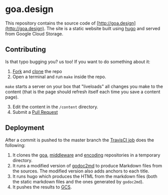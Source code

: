 # goa.design

This repository contains the source code of [http://goa.design](http://goa.design). The site is
a static website built using [hugo](http://gohugo.io) and served from Google Cloud Storage.

## Contributing

Is that typo bugging you? us too! If you want to do something about it:

1. [Fork](https://help.github.com/articles/fork-a-repo/) and [clone](https://help.github.com/articles/cloning-a-repository/) the repo
2. Open a terminal and run `make` inside the repo.

`make` starts a server on your box that "liveloads" all changes you make to the content (that is
the page should refresh itself each time you save a content page).

3. Edit the content in the `/content` directory.
4. Submit a [Pull Request](https://help.github.com/articles/using-pull-requests/)

## Deployment

After a commit is pushed to the master branch the [TravisCI job](https://travis-ci.org/goadesign/goa.design)
does the following:

1. It clones the [goa](https://github.com/goadesign/goa), [middleware](https://github.com/goadesign/middleware)
   and [encoding](https://github.com/goadesign/encoding) repositories in a temporary directory.
2. It runs a modified version of [godoc2md](https://github.com/davecheney/godoc2md) to produce
   Markdown files from the sources. The modified version also adds anchors to each title.
3. It runs hugo which produces the HTML from the markdown files (both the static markdown files
   and the ones generated by `godoc2md`).
4. It pushes the results to [GCS](https://cloud.google.com/storage/).

